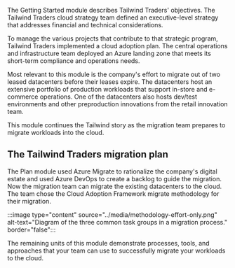 The Getting Started module describes Tailwind Traders' objectives. The Tailwind Traders cloud strategy team defined an executive-level strategy that addresses financial and technical considerations.

To manage the various projects that contribute to that strategic program, Tailwind Traders implemented a cloud adoption plan. The central operations and infrastructure team deployed an Azure landing zone that meets its short-term compliance and operations needs.

Most relevant to this module is the company's effort to migrate out of two leased datacenters before their leases expire. The datacenters host an extensive portfolio of production workloads that support in-store and e-commerce operations. One of the datacenters also hosts dev/test environments and other preproduction innovations from the retail innovation team.

This module continues the Tailwind story as the migration team prepares to migrate workloads into the cloud.

## The Tailwind Traders migration plan

The Plan module used Azure Migrate to rationalize the company's digital estate and used Azure DevOps to create a backlog to guide the migration. Now the migration team can migrate the existing datacenters to the cloud. The team chose the Cloud Adoption Framework migrate methodology for their migration.

:::image type="content" source="../media/methodology-effort-only.png" alt-text="Diagram of the three common task groups in a migration process." border="false":::

The remaining units of this module demonstrate processes, tools, and approaches that your team can use to successfully migrate your workloads to the cloud.
